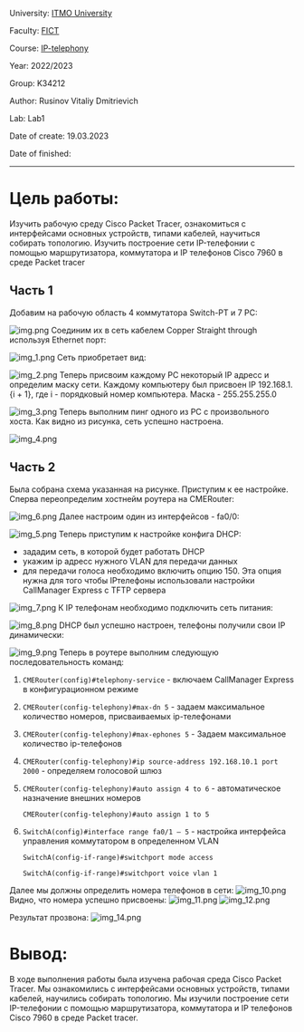 University: [ITMO University](https://itmo.ru/ru/)

Faculty: [FICT](https://fict.itmo.ru)

Course: [IP-telephony](https://github.com/itmo-ict-faculty/ip-telephony)

Year: 2022/2023

Group: K34212

Author: Rusinov Vitaliy Dmitrievich

Lab: Lab1

Date of create: 19.03.2023

Date of finished: 

---
# Цель работы:
Изучить рабочую среду Cisco Packet Tracer, ознакомиться с интерфейсами основных устройств, типами кабелей, научиться собирать топологию. Изучить построение сети IP-телефонии с помощью маршрутизатора, коммутатора и IP телефонов Cisco 7960 в среде Packet tracer  

## Часть 1
Добавим на рабочую область 4 коммутатора Switch-PT и 7 PC:

![img.png](lab1_1.png)
Соединим их в сеть кабелем Copper Straight through используя Ethernet порт:

![img_1.png](lab_1_2.png)
Сеть приобретает вид:

![img_2.png](lab_1_3.png)
Теперь присвоим каждому PC некоторый IP адресс и определим маску сети.
Каждому компьютеру был присвоен IP 192.168.1.{i + 1}, где i - порядковый номер компьютера. Маска - 255.255.255.0

![img_3.png](lab_1_4.png)
Теперь выполним пинг одного из PC с произвольного хоста. Как видно из рисунка, сеть успешно настроена.

![img_4.png](lab_1_5.png)

## Часть 2
Была собрана схема указанная на рисунке. Приступим к ее настройке. Сперва переопределим хостнейм роутера на CMERouter:

![img_6.png](lab_1_7.png)
Далее настроим один из интерфейсов - fa0/0:

![img_5.png](lab_1_6.png)
Теперь приступим к настройке конфига DHCP:
- зададим сеть, в которой будет работать DHCP
- укажим ip адресс нужного VLAN для передачи данных
- для передачи голоса
необходимо включить опцию 150. Эта опция нужна для того чтобы IPтелефоны использовали настройки CallManager Express с TFTP сервера

![img_7.png](lab_1_8.png)
К IP телефонам необходимо подключить сеть питания:

![img_8.png](lab_1_9.png)
DHCP был успешно настроен, телефоны получили свои IP динамически:

![img_9.png](lab_1_10.png)
Теперь в роутере выполним следующую последовательность команд:
1) `CMERouter(config)#telephony-service` - включаем CallManager Express в конфигурационном режиме

2) `CMERouter(config-telephony)#max-dn 5` - задаем максимальное количество номеров, присваиваемых ip-телефонами

3) `CMERouter(config-telephony)#max-ephones 5` - Задаем максимальное количество ip-телефонов
4) `CMERouter(config-telephony)#ip source-address 192.168.10.1 port 2000` - определяем голосовой шлюз
5) `CMERouter(config-telephony)#auto assign 4 to 6` - автоматическое назначение внешних номеров

    `CMERouter(config-telephony)#auto assign 1 to 5`
6) `SwitchA(config)#interface range fa0/1 – 5` - настройка интерфейса управления коммутатором в определенном VLAN

    `SwitchA(config-if-range)#switchport mode access`

    `SwitchA(config-if-range)#switchport voice vlan 1`

Далее мы должны определить номера телефонов в сети:
![img_10.png](lab_1_11.png)
Видно, что номера успешно присвоены:
![img_11.png](lab_1_12.png)
![img_12.png](lab_1_13.png)

Результат прозвона:
![img_14.png](lab_1_15.png)

# Вывод:
В ходе выполнения работы была изучена рабочая среда Cisco Packet Tracer. Мы ознакомились с интерфейсами основных устройств, 
типами кабелей, научились собирать топологию. Мы изучили построение сети IP-телефонии с помощью маршрутизатора, коммутатора
и IP телефонов Cisco 7960 в среде Packet tracer.


